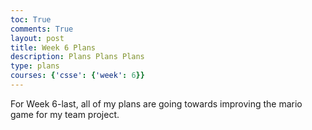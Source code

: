 ```yaml
---
toc: True
comments: True
layout: post
title: Week 6 Plans
description: Plans Plans Plans
type: plans
courses: {'csse': {'week': 6}}
---
```


For Week 6-last, all of my plans are going towards improving the mario game for my team project.

